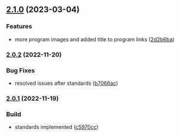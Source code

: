 ## [2.1.0](https://github.com/michaelbarone/cc2/compare/v2.0.2...v2.1.0) (2023-03-04)


### Features

* more program images and added title to program links ([2d2b6ba](https://github.com/michaelbarone/cc2/commit/2d2b6bab14f728e1bf578392632a3efd5ecef44a))

### [2.0.2](https://github.com/michaelbarone/cc2/compare/v2.0.1...v2.0.2) (2022-11-20)


### Bug Fixes

* resolved issues after standards ([b7066ac](https://github.com/michaelbarone/cc2/commit/b7066ac1a75c84fca92bc4b8a93a14f0fcfbb0dd))

### [2.0.1](https://github.com/michaelbarone/cc2/compare/c5970ccc538d0828d6cb3dad4c19a0600883ce78...v2.0.1) (2022-11-19)


### Build

* standards implemented ([c5970cc](https://github.com/michaelbarone/cc2/commit/c5970ccc538d0828d6cb3dad4c19a0600883ce78))

